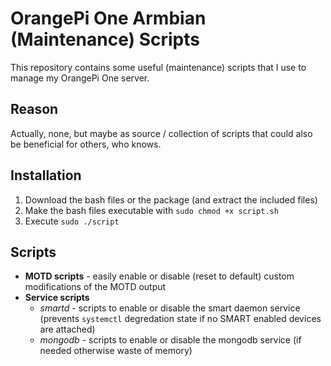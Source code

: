 # OrangePi One Armbian (Maintenance) Scripts
This repository contains some useful (maintenance) scripts that I use to manage my OrangePi One server.

## Reason
Actually, none, but maybe as source / collection of scripts that could also be beneficial for others, who knows.

## Installation
1. Download the bash files or the package (and extract the included files)
2. Make the bash files executable  with `sudo chmod +x script.sh`
3. Execute `sudo ./script`

## Scripts
- **MOTD scripts** - easily enable or disable (reset to default) custom modifications of the MOTD output
- **Service scripts**
   - *smartd* - scripts to enable or disable the smart daemon service (prevents `systemctl` degredation state if no SMART enabled devices are attached)
   - *mongodb* - scripts to enable or disable the mongodb service (if needed otherwise waste of memory)
